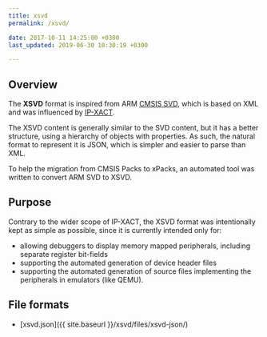 ```yaml
---
title: xsvd
permalink: /xsvd/

date: 2017-10-11 14:25:00 +0300
last_updated: 2019-06-30 10:30:19 +0300

---
```


## Overview 

The **XSVD** format is inspired from ARM [CMSIS SVD](http://www.keil.com/cmsis/svd), which is based on XML and was influenced by [IP-XACT](https://en.wikipedia.org/wiki/IP-XACT).

The XSVD content is generally similar to the SVD content, but it has a better structure, using a hierarchy of objects with properties. As such, the natural format to represent it is JSON, which is simpler and easier to parse than XML.

To help the migration from CMSIS Packs to xPacks, an automated tool was written to convert ARM SVD to XSVD.

## Purpose

Contrary to the wider scope of IP-XACT, the XSVD format was intentionally kept as simple as possible, since it is currently intended only for:

* allowing debuggers to display memory mapped peripherals, including separate register bit-fields
* supporting the automated generation of device header files
* supporting the automated generation of source files implementing the peripherals in emulators (like QEMU).

## File formats

* [xsvd.json]({{ site.baseurl }}/xsvd/files/xsvd-json/)
